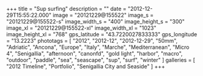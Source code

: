 +++
title = "Sup surfing"
description = ""
date = "2012-12-29T15:55:22.000"
image = "20121229@155522"
image_s = "20121229@155522-s"
image_width_s = "400"
image_height_s = "300"
image_xl = "20121229@155522-xl"
image_width_xl = "1023"
image_height_xl = "768"
gps_latitude = "43.7220027833333"
gps_longitude = "13.2223"
phototags = [ "2012", "2012-12", "2012-12-29", "50mm", "Adriatic", "Ancona", "Europe", "Italy", "Marche", "Mediterranean", "Micro 4", "Senigallia", "afternoon", "canonfd", "gold light", "harbor", "macro", "outdoor", "paddle", "sea", "seascape", "sup", "surf", "winter" ]
galleries = [ "2012 Timeline", "Portfolio", "Senigallia City and Seaside" ]
+++
